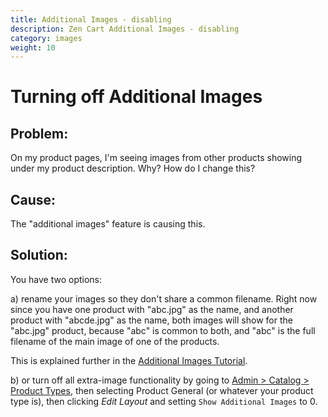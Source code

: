 ```yaml
---
title: Additional Images - disabling 
description: Zen Cart Additional Images - disabling 
category: images
weight: 10
---
```


# Turning off Additional Images
 
## Problem:

On my product pages, I'm seeing images from other products showing under my product description.  Why? How do I change this?

## Cause:

The "additional images" feature is causing this.

## Solution:

You have two options:

a) rename your images so they don't share a common filename.  Right now since you have one product with "abc.jpg" as the name, and another product with "abcde.jpg" as the name, both images will show for the "abc.jpg" product, because "abc" is common to both, and "abc" is the full filename of the main image of one of the products.  

This is explained further in the [Additional Images Tutorial](/user/images/adding_multiple_images_to_a_product).

b) or turn off all extra-image functionality by going to [Admin > Catalog > Product Types](/user/admin_pages/catalog/product_types/), 
then selecting Product General (or whatever your product type is),
then clicking *Edit Layout* and setting `Show Additional Images` to 0. 



